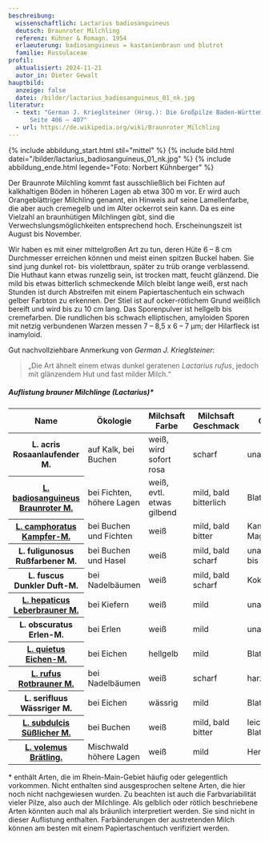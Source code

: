 ```yaml
---
beschreibung:
  wissenschaftlich: Lactarius badiosanguineus
  deutsch: Braunroter Milchling
  referenz: Kühner & Romagn. 1954
  erlaeuterung: badiosanguineus = kastanienbraun und blutrot
  familie: Russulaceae
profil:
  aktualisiert: 2024-11-21
  autor_in: Dieter Gewalt
hauptbild:
  anzeige: false
  datei: /bilder/lactarius_badiosanguineus_01_nk.jpg
literatur:
  - text: "German J. Krieglsteiner (Hrsg.): Die Großpilze Baden-Württembergs Band 5,
      Seite 406 – 407"
  - url: https://de.wikipedia.org/wiki/Braunroter_Milchling
---
```

{% include abbildung_start.html stil="mittel" %}
{% include bild.html datei="/bilder/lactarius_badiosanguineus_01_nk.jpg" %}
{% include abbildung_ende.html legende="Foto: Norbert Kühnberger" %}

Der Braunrote Milchling kommt fast ausschließlich bei Fichten auf kalkhaltigen Böden in höheren Lagen ab etwa 300 m vor. Er wird auch Orangeblättriger Milchling genannt, ein Hinweis auf seine Lamellenfarbe, die aber auch cremegelb und im Alter ockerrot sein kann. Da es eine Vielzahl an braunhütigen Milchlingen gibt, sind die Verwechslungsmöglichkeiten entsprechend hoch. Erscheinungszeit ist August bis November.

Wir haben es mit einer mittelgroßen Art zu tun, deren Hüte 6 – 8 cm Durchmesser erreichen können und meist einen spitzen Buckel haben. Sie sind jung dunkel rot- bis violettbraun, später zu trüb orange verblassend. Die Huthaut kann etwas runzelig sein, ist trocken matt, feucht glänzend. Die mild bis etwas bitterlich schmeckende Milch bleibt lange weiß, erst nach Stunden ist durch Abstreifen mit einem Papiertaschentuch ein schwach gelber Farbton zu erkennen. Der Stiel ist auf ocker-rötlichem Grund weißlich bereift und wird bis zu 10 cm lang. Das Sporenpulver ist hellgelb bis cremefarben. Die rundlichen bis schwach elliptischen, amyloiden Sporen mit netzig verbundenen Warzen messen 7 – 8,5 x 6 – 7 µm; der Hilarfleck ist inamyloid.

Gut nachvollziehbare Anmerkung von *German J. Krieglsteiner*: 

> „Die Art ähnelt einem etwas dunkel geratenen *Lactarius rufus*, jedoch mit glänzendem Hut und fast milder Milch.“

##### Auflistung brauner Milchlinge (Lactarius)*

<div class="table-responsive">
  <table class="table">
    <thead>
      <tr>
        <th>Name</th>
        <th>Ökologie</th>
        <th>Milchsaft Farbe</th>
        <th>Milchsaft Geschmack</th>
        <th>Geruch</th>
        <th>Häufigkeit</th>
      </tr>
    </thead>
    <tbody>
      <tr>
        <th>L. acris<br/>Rosaanlaufender M.</th>
        <td>auf Kalk, bei Buchen</td>
        <td>weiß, wird sofort rosa</td>
        <td>scharf</td>
        <td>unauffällig</td>
        <td>selten</td>
      </tr>
      <tr>
         <th><a href="/pilze/lactarius-badiosanguineus-braunroter-milchling">L. badiosanguineus<br/>Braunroter M.</a></th>
        <td>bei Fichten, höhere Lagen</td>
        <td>weiß, evtl. etwas gilbend</td>
        <td>mild, bald bitterlich</td>
        <td>Blattwanzen</td>
        <td>selten</td>
      </tr>
      <tr>
        <th><a href="/pilze/lactarius-camphoratus-kampfermilchling">L. camphoratus<br/>Kampfer-M.</a></th>
        <td>bei Buchen und Fichten</td>
        <td>weiß</td>
        <td>mild, bald bitter</td>
        <td>Kampfer, Maggi</td>
        <td>ziemlich häufig</td>
      </tr> 
      <tr>
        <th>L. fuligunosus<br/>Rußfarbener M.</th>
        <td>bei Buchen und Hasel</td>
        <td>weiß</td>
        <td>mild, bald scharf</td>
        <td>unauffällig bis fruchtig</td>
        <td>selten</td>
      </tr>
      <tr>
        <th>L. fuscus<br/>Dunkler Duft-M.</th>
        <td>bei Nadelbäumen</td>
        <td>weiß</td>
        <td>mild, bald scharf</td>
        <td>Kokosflocken</td>
        <td>nicht häufig</td>
      </tr>
      <tr>
        <th><a href="/pilze/lactarius-hepaticus-leberbrauner-milchling">L. hepaticus<br/>Leberbrauner M.</a></th>
        <td>bei Kiefern</td>
        <td>weiß</td>
        <td>mild</td>
        <td>unauffällig</td>
        <td>mäßig häufig</td>
      </tr>
      <tr>
        <th>L. obscuratus<br/>Erlen-M.</th>
        <td>bei Erlen</td>
        <td>weiß</td>
        <td>mild</td>
        <td>unauffällig</td>
        <td>mäßig häufig</td>
      </tr>
      <tr>
        <th><a href="/pilze/lactarius-quietus-eichenmilchling">L. quietus<br/>Eichen-M.</a></th>
        <td>bei Eichen</td>
        <td>hellgelb</td>
        <td>mild</td>
        <td>Blattwanzen</td>
        <td>sehr häufig</td>
      </tr>
      <tr>
        <th><a href="/pilze/lactarius-rufus-rotbrauner-milchling">L. rufus<br/>Rotbrauner M.</a></th>
        <td>bei Nadelbäumen</td>
        <td>weiß</td>
        <td>scharf</td>
        <td>harzig</td>
        <td>häufig</td>
      </tr>
      <tr>
        <th>L. serifluus<br/>Wässriger M.</th>
        <td>bei Eichen</td>
        <td>wässrig</td>
        <td>mild</td>
        <td>Blattwanzen</td>
        <td>mäßig häufig</td>
      </tr>
      <tr>
        <th><a href="/pilze/lactarius-subdulcis-süßlicher-milchling">L. subdulcis<br/>Süßlicher M.</a></th>
        <td>bei Buchen</td>
        <td>weiß</td>
        <td>mild, bald bitter</td>
        <td>leicht nach Blattwanzen</td>
        <td>sehr häufig</td>
      </tr>
      <tr>
        <th><a href="/pilze/lactarius-volemus-brätling">L. volemus<br/>Brätling.</a></th>
        <td>Mischwald höhere Lagen</td>
        <td>weiß</td>
        <td>mild</td>
        <td>Heringslake</td>
        <td>selten</td>
      </tr>
    </tbody>
  </table>
</div>

\* 
enthält Arten, die im Rhein-Main-Gebiet häufig oder gelegentlich vorkommen. Nicht enthalten sind ausgesprochen seltene Arten, die hier noch nicht nachgewiesen wurden. Zu beachten ist auch die Farbvariabilität vieler Pilze, also auch der Milchlinge. Als gelblich oder rötlich beschriebene Arten könnten auch mal als bräunlich interpretiert werden. Sie sind nicht in dieser Auflistung enthalten. Farbänderungen der austretenden Milch können am besten mit einem Papiertaschentuch verifiziert werden.
